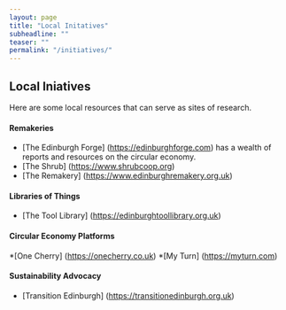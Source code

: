 ```yaml
---
layout: page
title: "Local Initatives"
subheadline: ""
teaser: ""
permalink: "/initiatives/"
---
```


## <a name="essential">Local Iniatives</a>

Here are some local resources that can serve as sites of research.

#### <a name="essential">Remakeries</a>

* [The Edinburgh Forge] (https://edinburghforge.com) has a wealth of reports and resources on the circular economy.
* [The Shrub] (https://www.shrubcoop.org)
* [The Remakery] (https://www.edinburghremakery.org.uk)

#### <a name="essential">Libraries of Things</a>
* [The Tool Library] (https://edinburghtoollibrary.org.uk)

#### <a name="essential">Circular Economy Platforms</a>
*[One Cherry] (https://onecherry.co.uk)
*[My Turn] (https://myturn.com)

#### <a name="essential">Sustainability Advocacy</a>
* [Transition Edinburgh] (https://transitionedinburgh.org.uk)
